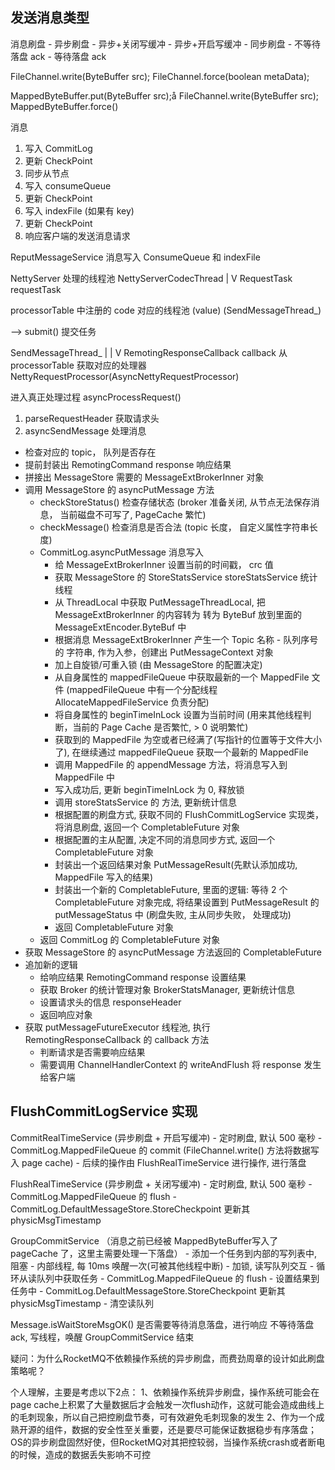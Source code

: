 
## 发送消息类型

消息刷盘
    - 异步刷盘
        - 异步+关闭写缓冲
        - 异步+开启写缓冲
    - 同步刷盘
        - 不等待落盘 ack
        - 等待落盘 ack


FileChannel.write(ByteBuffer src);
FileChannel.force(boolean metaData);

MappedByteBuffer.put(ByteBuffer src);å
FileChannel.write(ByteBuffer src);
MappedByteBuffer.force()



消息
1. 写入 CommitLog
2. 更新 CheckPoint
3. 同步从节点
4. 写入 consumeQueue
5. 更新 CheckPoint
6. 写入 indexFile (如果有 key)
7. 更新 CheckPoint
8. 响应客户端的发送消息请求


ReputMessageService
消息写入 ConsumeQueue 和 indexFile 





NettyServer 处理的线程池 NettyServerCodecThread
|
V
RequestTask requestTask

processorTable 中注册的 code 对应的线程池 (value) (SendMessageThread_)

--> submit() 提交任务




SendMessageThread_
|
|
V
RemotingResponseCallback callback
从 processorTable 获取对应的处理器 NettyRequestProcessor(AsyncNettyRequestProcessor)

进入真正处理过程 asyncProcessRequest()

1. parseRequestHeader 获取请求头
2. asyncSendMessage 处理消息
- 检查对应的 topic， 队列是否存在
- 提前封装出 RemotingCommand response 响应结果
- 拼接出 MessageStore 需要的 MessageExtBrokerInner 对象
- 调用 MessageStore 的 asyncPutMessage 方法
    - checkStoreStatus() 检查存储状态 (broker 准备关闭, 从节点无法保存消息， 当前磁盘不可写了, PageCache 繁忙)
    - checkMessage() 检查消息是否合法 (topic 长度， 自定义属性字符串长度)
    - CommitLog.asyncPutMessage 消息写入
        - 给 MessageExtBrokerInner 设置当前的时间戳， crc 值
        - 获取 MessageStore 的 StoreStatsService storeStatsService 统计线程
        - 从 ThreadLocal 中获取 PutMessageThreadLocal, 把 MessageExtBrokerInner 的内容转为 转为 ByteBuf 放到里面的 MessageExtEncoder.ByteBuf 中
        - 根据消息 MessageExtBrokerInner 产生一个 Topic 名称 - 队列序号的 字符串, 作为入参，创建出 PutMessageContext 对象
        - 加上自旋锁/可重入锁 (由 MessageStore 的配置决定)
        - 从自身属性的 mappedFileQueue 中获取最新的一个 MappedFile 文件 (mappedFileQueue 中有一个分配线程 AllocateMappedFileService 负责分配)
        - 将自身属性的 beginTimeInLock 设置为当前时间 (用来其他线程判断，当前的 Page Cache 是否繁忙, > 0 说明繁忙)
        - 获取到的 MappedFile 为空或者已经满了(写指针的位置等于文件大小了), 在继续通过 mappedFileQueue 获取一个最新的 MappedFile
        - 调用 MappedFile 的 appendMessage 方法，将消息写入到 MappedFile 中
        - 写入成功后, 更新 beginTimeInLock 为 0, 释放锁
        - 调用 storeStatsService 的 方法, 更新统计信息
        - 根据配置的刷盘方式, 获取不同的 FlushCommitLogService 实现类，将消息刷盘, 返回一个 CompletableFuture 对象
        - 根据配置的主从配置, 决定不同的消息同步方式, 返回一个 CompletableFuture 对象
        - 封装出一个返回结果对象 PutMessageResult(先默认添加成功, MappedFile 写入的结果)
        - 封装出一个新的 CompletableFuture<PutMessageStatus>, 里面的逻辑: 等待 2 个 CompletableFuture 对象完成, 将结果设置到 PutMessageResult 的 putMessageStatus 中 (刷盘失败, 主从同步失败， 处理成功)
        - 返回 CompletableFuture<PutMessageStatus> 对象
    - 返回 CommitLog 的 CompletableFuture<PutMessageStatus> 对象
- 获取 MessageStore 的 asyncPutMessage 方法返回的 CompletableFuture<PutMessageResult>
- 追加新的逻辑
    - 给响应结果 RemotingCommand response 设置结果
    - 获取 Broker 的统计管理对象 BrokerStatsManager, 更新统计信息
    - 设置请求头的信息 responseHeader
    - 返回响应对象
- 获取 putMessageFutureExecutor 线程池, 执行 RemotingResponseCallback 的 callback 方法
    - 判断请求是否需要响应结果
    - 需要调用 ChannelHandlerContext 的 writeAndFlush 将 response 发生给客户端
  
## FlushCommitLogService 实现

CommitRealTimeService (异步刷盘 + 开启写缓冲)
    - 定时刷盘, 默认 500 毫秒 
    - CommitLog.MappedFileQueue 的 commit (FileChannel.write() 方法将数据写入 page cache)
    - 后续的操作由 FlushRealTimeService 进行操作, 进行落盘

FlushRealTimeService (异步刷盘 + 关闭写缓冲)
    - 定时刷盘, 默认 500 毫秒 
    - CommitLog.MappedFileQueue 的 flush 
    - CommitLog.DefaultMessageStore.StoreCheckpoint 更新其 physicMsgTimestamp


GroupCommitService
    （消息之前已经被 MappedByteBuffer写入了pageCache 了，这里主需要处理一下落盘）
    - 添加一个任务到内部的写列表中, 阻塞
    - 内部线程, 每 10ms 唤醒一次(可被其他线程中断)
    - 加锁, 读写队列交互
    - 循环从读队列中获取任务
    - CommitLog.MappedFileQueue 的 flush 
    - 设置结果到任务中
    - CommitLog.DefaultMessageStore.StoreCheckpoint 更新其 physicMsgTimestamp
    - 清空读队列


Message.isWaitStoreMsgOK() 是否需要等待消息落盘，进行响应
不等待落盘 ack, 写线程，唤醒 GroupCommitService 结束


疑问：为什么RocketMQ不依赖操作系统的异步刷盘，而费劲周章的设计如此刷盘策略呢？

个人理解，主要是考虑以下2点：
1、依赖操作系统异步刷盘，操作系统可能会在page cache上积累了大量数据后才会触发一次flush动作，这就可能会造成曲线上的毛刺现象，所以自己把控刷盘节奏，可有效避免毛刺现象的发生
2、作为一个成熟开源的组件，数据的安全性至关重要，还是要尽可能保证数据稳步有序落盘；OS的异步刷盘固然好使，但RocketMQ对其把控较弱，当操作系统crash或者断电的时候，造成的数据丢失影响不可控